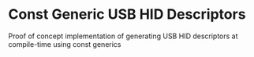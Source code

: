 # Const Generic USB HID Descriptors

Proof of concept implementation of generating USB HID descriptors at compile-time using const generics
